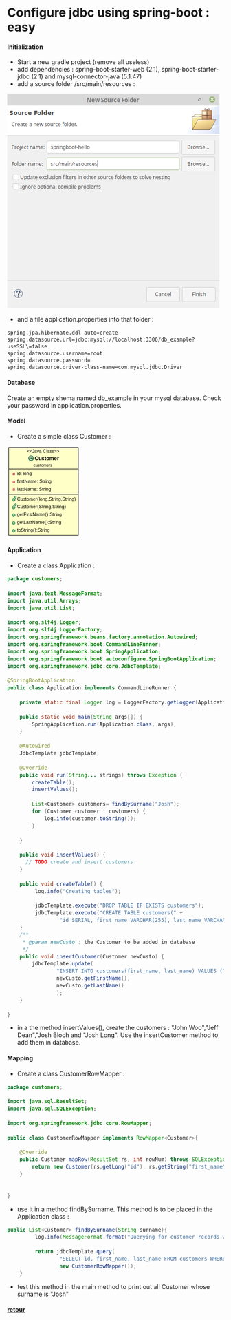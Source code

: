 # Configure jdbc using spring-boot : easy

#### Initialization

- Start a new gradle project (remove all useless)
- add dependencies : spring-boot-starter-web (2.1), spring-boot-starter-jdbc (2.1) and mysql-connector-java (5.1.47)
- add a source folder /src/main/resources :

![resources folder](img/resources-folder.png)

- and a file application.properties into that folder :

```
spring.jpa.hibernate.ddl-auto=create
spring.datasource.url=jdbc:mysql://localhost:3306/db_example?useSSL\=false
spring.datasource.username=root
spring.datasource.password=
spring.datasource.driver-class-name=com.mysql.jdbc.Driver
  ```

#### Database

Create an empty shema named db_example in your mysql database. Check your password in application.properties.

#### Model

- Create a simple class Customer :

![customer](img/customer.png)

#### Application

- Create a class Application :

```java
package customers;

import java.text.MessageFormat;
import java.util.Arrays;
import java.util.List;

import org.slf4j.Logger;
import org.slf4j.LoggerFactory;
import org.springframework.beans.factory.annotation.Autowired;
import org.springframework.boot.CommandLineRunner;
import org.springframework.boot.SpringApplication;
import org.springframework.boot.autoconfigure.SpringBootApplication;
import org.springframework.jdbc.core.JdbcTemplate;

@SpringBootApplication
public class Application implements CommandLineRunner {

    private static final Logger log = LoggerFactory.getLogger(Application.class);

    public static void main(String args[]) {
        SpringApplication.run(Application.class, args);
    }

    @Autowired
    JdbcTemplate jdbcTemplate;

    @Override
    public void run(String... strings) throws Exception {
    	createTable();
    	insertValues();

    	List<Customer> customers= findBySurname("Josh");
    	for (Customer customer : customers) {
    		log.info(customer.toString());
    	}

    }

    public void insertValues() {
      // TODO create and insert customers
    }

    public void createTable() {
    	 log.info("Creating tables");

         jdbcTemplate.execute("DROP TABLE IF EXISTS customers");
         jdbcTemplate.execute("CREATE TABLE customers(" +
                 "id SERIAL, first_name VARCHAR(255), last_name VARCHAR(255))");
    }
    /**
     * @param newCusto : the Customer to be added in database
     */
    public void insertCustomer(Customer newCusto) {
    	jdbcTemplate.update(
    			"INSERT INTO customers(first_name, last_name) VALUES (?,?)",
    			newCusto.getFirstName(),
    			newCusto.getLastName()
    			);
    }

}
```

- in a the method insertValues(), create the customers : "John Woo","Jeff Dean","Josh Bloch and "Josh Long". Use the insertCustomer method to add them in database.

#### Mapping
- Create a class CustomerRowMapper :

```java
package customers;

import java.sql.ResultSet;
import java.sql.SQLException;

import org.springframework.jdbc.core.RowMapper;

public class CustomerRowMapper implements RowMapper<Customer>{

	@Override
	public Customer mapRow(ResultSet rs, int rowNum) throws SQLException {
		return new Customer(rs.getLong("id"), rs.getString("first_name"), rs.getString("last_name"));
	}


}
```

- use it in a method findBySurname. This method is to be placed in the Application class :

```java
public List<Customer> findBySurname(String surname){
    	 log.info(MessageFormat.format("Querying for customer records where first_name = {0}:", surname));

         return jdbcTemplate.query(
                 "SELECT id, first_name, last_name FROM customers WHERE first_name = ?", new Object[] {surname },
                 new CustomerRowMapper());
    }
```

- test this method in the main method to print out all Customer whose surname is "Josh"


#### [retour](td.md)
